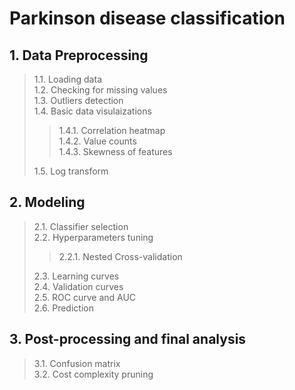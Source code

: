 # Parkinson disease classification

## 1. Data Preprocessing
> 1.1. Loading data <br /> 
> 1.2. Checking for missing values <br /> 
> 1.3. Outliers detection <br /> 
> 1.4. Basic data visulaizations <br /> 
>> 1.4.1. Correlation heatmap <br />
>> 1.4.2. Value counts <br />
>> 1.4.3. Skewness of features <br />
>
> 1.5. Log transform <br />

## 2. Modeling
> 2.1. Classifier selection <br />
> 2.2. Hyperparameters tuning <br />
>> 2.2.1. Nested Cross-validation
>
> 2.3. Learning curves <br />
> 2.4. Validation curves <br />
> 2.5. ROC curve and AUC <br />
> 2.6. Prediction <br />

## 3. Post-processing and final analysis
> 3.1. Confusion matrix <br />
> 3.2. Cost complexity pruning <br />